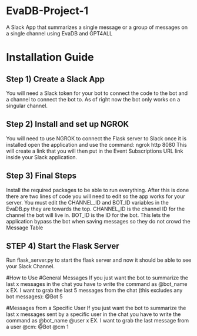 # EvaDB-Project-1
A Slack App that summarizes a single message or a group of messages on a single channel using EvaDB and GPT4ALL

# Installation Guide
## Step 1) Create a Slack App
You will need a Slack token for your bot to connect the code to the bot and a channel to connect the bot to. As of right now the bot only works on a singular channel.
## Step 2) Install and set up NGROK
You will need to use NGROK to connect the Flask server to Slack once it is installed open the application and use the command: ngrok http 8080
This will create a link that you will then put in the Event Subscriptions URL link inside your Slack application.
## Step 3) Final Steps
Install the required packages to be able to run everything. After this is done there are two lines of code you will need to edit so the app works for your server.
You must edit the CHANNEL_ID and BOT_ID variables in the EvaDB.py they are towards the top. CHANNEL_ID is the channel ID for the channel the bot will live in.
BOT_ID is the ID for the bot. This lets the application bypass the bot when saving messages so they do not crowd the Message Table
## STEP 4) Start the Flask Server
Run flask_server.py to start the flask server and now it should be able to see your Slack Channel.

#How to Use
#General Messages
If you just want the bot to summarize the last x messages in the chat you have to write the command as @bot_name x
EX. I want to grab the last 5 messages from the chat (this excludes any bot messages): @Bot 5

#Messages from a Specific User
If you just want the bot to summarize the last x messages sent by a specific user in the chat you have to write the command as @bot_name @user x
EX. I want to grab the last message from a user @cm: @Bot @cm 1
